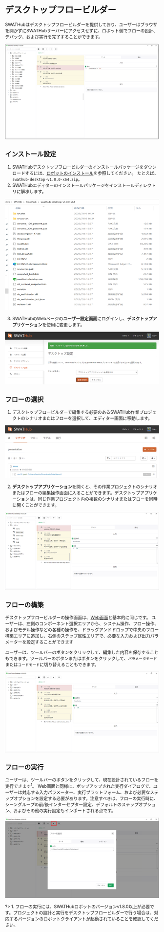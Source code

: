 デスクトップフロービルダー
===

SWATHubはデスクトップフロービルダーを提供しており、ユーザーはブラウザを開かずにSWATHubサーバーにアクセスせずに、ロボット側でフローの設計、デバッグ、および実行を完了することができます。

![図1  Local Builder 1](../assets/img/manual-local-builder-01.png)

インストール設定
---

1. SWATHubデスクトップフロービルダーのインストールパッケージをダウンロードするには、[ロボットのインストール](robot_setup#インストール手順)を参照してください。 たとえば、 `swathub-desktop-v1.0.0-x64.zip`。
2. SWATHubエディターのインストールパッケージをインストールディレクトリに解凍します。

![図2  Local Builder 2](../assets/img/manual-Local-builder-02.png)

3. SWATHubのWebページの**ユーザー設定画面**にログインし、**デスクトップアプリケーション**を使用に変更します。

![図3  Local Builder 3](../assets/img/manual-Local-builder-03.png)


フローの選択
---

1. デスクトップフロービルダーで編集する必要のあるSWATHub作業プロジェクトのシナリオまたはフローを選択して、エディター画面に移動します。

![図4  Local Builder 4](../assets/img/manual-Local-builder-04.gif)

2. **デスクトップアプリケーション**を開くと、その作業プロジェクトのシナリオまたはフローの編集操作画面に入ることができます。デスクトップアプリケーションは、同じ作業プロジェクト内の複数のシナリオまたはフローを同時に開くことができます。

![図5  Local Builder 6](../assets/img/manual-Local-builder-06.png)

フローの構築
---

デスクトップフロービルダーの操作画面は、[Web画面](design_scenario)と基本的に同じです。 ユーザーは、左側のコンポーネント選択エリアから、システム操作、フロー操作、およびモデル操作などの各種の操作を、ドラッグアンドドロップで中央のフロー構築エリアに追加し、右側のステップ属性エリアで、必要な入力および出力パラメーターを設定することができます

ユーザーは、ツールバーの<i class = "fa fa-save"></i>ボタンをクリックして、編集した内容を保存することもできます。ツールバーの<i class = "fa fa-list"></i>ボタンまたは<i class = "fa fa-code"></i>ボタンをクリックして、`パラメータモード`または`コードモード`に切り替えることもできます。

![図7  Local Builder 7](../assets/img/manual-local-builder-07.png)


フローの実行
---

ユーザーは、ツールバーの<i class = "fa fa-play"></i>ボタンをクリックして、現在設計されているフローを実行できます<sup>1</sup>。 Web画面と同様に、ポップアップされた実行ダイアログで、ユーザーは対応する入力パラメーター、実行プラットフォーム、および必要なステップオプションを設定する必要があります。注意すべきは、フローの実行時に、シーングループの前/後インターセプター設定、デフォルトのステップオプション、およびその他の実行設定もインポートされる点です。

![図8  Local Builder 8](../assets/img/manual-local-builder-08.png)

?> 1. フローの実行には、SWATHubロボットのバージョンv1.8.0以上が必要です。プロジェクトの設計と実行をデスクトップフロービルダーで行う場合は、対応するバージョンのロボットクライアントが起動されていることを確認してください。

